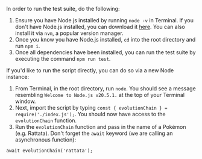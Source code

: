 In order to run the test suite, do the following:

1. Ensure you have Node.js installed by running `node -v` in Terminal. If you don't have Node.js installed, you can download it [here](https://nodejs.org/en/download). You can also install it via `nvm`, a popular version manager.
2. Once you know you have Node.js installed, `cd` into the root directory and run `npm i`.
3. Once all dependencies have been installed, you can run the test suite by executing the command `npm run test`.

If you'd like to run the script directly, you can do so via a new Node instance:

1. From Terminal, in the root directory, run `node`. You should see a message resembling `Welcome to Node.js v20.5.1.` at the top of your Terminal window.
2. Next, import the script by typing `const { evolutionChain } = require('./index.js');`. You should now have access to the `evolutionChain` function.
3. Run the `evolutionChain` function and pass in the name of a Pokémon (e.g. Rattata). Don't forget the `await` keyword (we are calling an asynchronous function):
```
await evolutionChain('rattata');
```